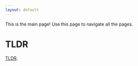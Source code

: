 ```yaml
---
layout: default
---
```


This is the main page! 
Use this page to navigate all the pages.

# TLDR
[TLDR](./TLDR.html).